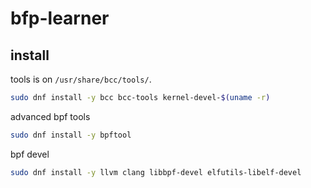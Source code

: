 # bfp-learner

## install

tools is on `/usr/share/bcc/tools/`.

```sh
sudo dnf install -y bcc bcc-tools kernel-devel-$(uname -r)
```

advanced bpf tools

```sh
sudo dnf install -y bpftool
```

bpf devel

```sh
sudo dnf install -y llvm clang libbpf-devel elfutils-libelf-devel
```